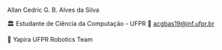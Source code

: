 Allan Cedric G. B. Alves da Silva

🏛️ Estudante de Ciência da Computação - UFPR
💬 acgbas19@inf.ufpr.br


🐝 Yapira UFPR Robotics Team
